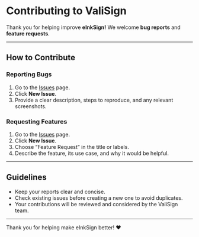 # Contributing to ValiSign

Thank you for helping improve **eInkSign!** We welcome **bug reports** and **feature requests**.

---

## How to Contribute

### Reporting Bugs
1. Go to the [Issues](https://github.com/code-muni/eInkSign/issues) page.
2. Click **New Issue**.
3. Provide a clear description, steps to reproduce, and any relevant screenshots.

### Requesting Features
1. Go to the [Issues](https://github.com/code-muni/eInkSign/issues) page.
2. Click **New Issue**.
3. Choose “Feature Request” in the title or labels.
4. Describe the feature, its use case, and why it would be helpful.

---

## Guidelines
- Keep your reports clear and concise.
- Check existing issues before creating a new one to avoid duplicates.
- Your contributions will be reviewed and considered by the ValiSign team.

---

Thank you for helping make eInkSign better! ❤️
